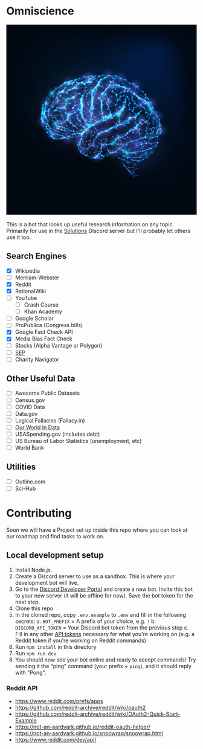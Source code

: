 # Omniscience

![Omniscience Logo](./logo.jpg)

This is a bot that looks up useful research information on any topic. Primarily for use in the [Solutions](https://medium.com/solutions) Discord server but I'll probably let others use it too.

## Search Engines

- [x] Wikipedia
- [ ] Merriam-Webster
- [x] Reddit
- [x] RationalWiki
- [ ] YouTube
  - [ ] Crash Course
  - [ ] Khan Academy
- [ ] Google Scholar
- [ ] ProPublica (Congress bills)
- [x] Google Fact Check API
- [x] Media Bias Fact Check
- [ ] Stocks (Alpha Vantage or Polygon)
- [ ] [SEP](https://github.com/AFFogarty/SEP-Bot/blob/master/reddit-bot/sep/sep_search_result.py#L25)
- [ ] Charity Navigator

## Other Useful Data

- [ ] Awesome Public Datasets
- [ ] Census.gov
- [ ] COVID Data
- [ ] Data.gov
- [ ] Logical Fallacies (Fallacy.in)
- [ ] [Our World In Data](https://github.com/owid)
- [ ] USASpending.gov (includes debt)
- [ ] US Bureau of Labor Statistics (unemployment, etc)
- [ ] World Bank

## Utilities

- [ ] Outline.com
- [ ] Sci-Hub

# Contributing

Soon we will have a Project set up inside this repo where you can look at our roadmap and find tasks to work on.

## Local development setup

1. Install Node.js.
2. Create a Discord server to use as a sandbox. This is where your development bot will live.
3. Go to the [Discord Developer Portal](https://discord.com/developers/applications) and create a new bot. Invite this bot to your new server (it will be offline for now). Save the bot token for the next step.
4. Clone this repo
5. In the cloned repo, copy  `.env.example` to `.env` and fill in the following secrets:
  a. `BOT_PREFIX` = A prefix of your choice, e.g. `!`
  b. `DISCORD_API_TOKEN` = Your Discord bot token from the previous step
  c. Fill in any other [API tokens](.env.example) necessary for what you're working on (e.g. a Reddit token if you're working on Reddit commands)
4. Run `npm install` in this directory
5. Run `npm run dev`
6. You should now see your bot online and ready to accept commands! Try sending it the "ping" command (your prefix + `ping`), and it should reply with "Pong".

### Reddit API
- https://www.reddit.com/prefs/apps
- https://github.com/reddit-archive/reddit/wiki/oauth2
- https://github.com/reddit-archive/reddit/wiki/OAuth2-Quick-Start-Example
- https://not-an-aardvark.github.io/reddit-oauth-helper/
- https://not-an-aardvark.github.io/snoowrap/snoowrap.html
- https://www.reddit.com/dev/api/

